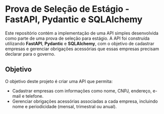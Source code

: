 # Prova de Seleção de Estágio - FastAPI, Pydantic e SQLAlchemy

Este repositório contém a implementação de uma API simples desenvolvida como parte de uma prova de seleção para estágio. A API foi construída utilizando **FastAPI**, **Pydantic** e **SQLAlchemy**, com o objetivo de cadastrar empresas e gerenciar obrigações acessórias que essas empresas precisam declarar para o governo.

## Objetivo

O objetivo deste projeto é criar uma API que permita:

- Cadastrar empresas com informações como nome, CNPJ, endereço, e-mail e telefone.
- Gerenciar obrigações acessórias associadas a cada empresa, incluindo nome e periodicidade (mensal, trimestral ou anual).
